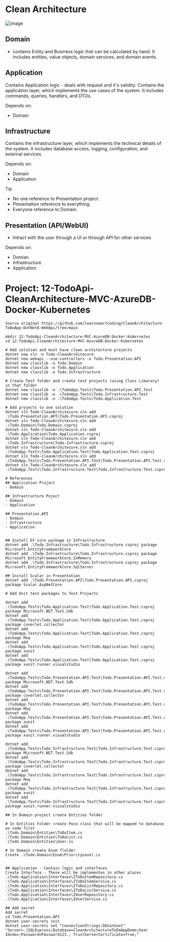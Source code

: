 # Clean Architecture
![image](https://github.com/user-attachments/assets/25532bef-a654-43e8-8a9b-834f16f140c4)

## Domain 
- contains Entity and Business logic that can be calculated by hand. It includes entities, value objects, domain services, and domain events.

## Application
Contains Application logic - deals with request and it's validity. Contains the application layer, which implements the use cases of the system. It includes commands, queries, handlers, and DTOs.

Depends on:
- Domain

## Infrastructure
Contains the infrastructure layer, which implements the technical details of the system. It includes database access, logging, configuration, and external services.

Depends on:
- Domain
- Application 


> [!TIP]
> - No one reference to Presentation project.
> - Presentation reference to everything.
> - Everyone reference to Domain.

## Presentation (API/WebUI)
- Intract with the user through a UI or through API for other services

Depends on:
- Domian
- Infrastructure
- Application

# Project: 12-TodoApi-CleanArchitecture-MVC-AzureDB-Docker-Kubernetes
```
Source original https://github.com/learnsmartcoding/CleanArchitecture-ToDoApp-DotNet8-WebApi/tree/main

mkdir 12-TodoApi-CleanArchitecture-MVC-AzureDB-Docker-Kubernetes
cd 12-TodoApi-CleanArchitecture-MVC-AzureDB-Docker-Kubernetes

# Add solution and must have clean architecture projects
dotnet new sln -n Todo-CleanArchitecure
dotnet new webapi --use-controllers -o Todo.Presentation.API
dotnet new classlib -o Todo.Domain
dotnet new classlib -o Todo.Application
dotnet new classlib -o Todo.Infrastructure

# Create Test folder and create test projects (using Class Libarary) in that folder
dotnet new classlib -o .\TodoApp.Tests\Todo.Presentation.API.Test
dotnet new classlib -o .\TodoApp.Tests\Todo.Infrastructure.Test
dotnet new classlib -o .\TodoApp.Tests\Todo.Application.Test

# Add projects to one solution
dotnet sln Todo-CleanArchitecure.sln add .\Todo.Presentation.API\Todo.Presentation.API.csproj
dotnet sln Todo-CleanArchitecure.sln add .\Todo.Domain\Todo.Domain.csproj
dotnet sln Todo-CleanArchitecure.sln add .\Todo.Application\Todo.Application.csproj
dotnet sln Todo-CleanArchitecure.sln add .\Todo.Infrastructure\Todo.Infrastructure.csproj
dotnet sln Todo-CleanArchitecure.sln add .\TodoApp.Tests\Todo.Application.Test\Todo.Application.Test.csproj
dotnet sln Todo-CleanArchitecure.sln add .\TodoApp.Tests\Todo.Presentation.API.Test\Todo.Presentation.API.Test.csproj
dotnet sln Todo-CleanArchitecure.sln add .\TodoApp.Tests\Todo.Infrastructure.Test\Todo.Infrastructure.Test.csproj

# References
## Application Project
- Domain

## Infrastructure Poject
- Domain
- Application

## Presentation.API
- Domain
- Infrastructure
- Application


## Install EF core package in Infrastructure
dotnet add .\Todo.Infrastructure\Todo.Infrastructure.csproj package Microsoft.EntityFrameworkCore
dotnet add .\Todo.Infrastructure\Todo.Infrastructure.csproj package Microsoft.EntityFrameworkCore.InMemory
dotnet add .\Todo.Infrastructure\Todo.Infrastructure.csproj package Microsoft.EntityFrameworkCore.SqlServer

## Install Scalar in Presentation
dotnet add .\Todo.Presentation.API\Todo.Presentation.API.csproj package Scalar.AspNetCore

# Add Unit test packages to Test Projects

dotnet add .\TodoApp.Tests\Todo.Application.Test\Todo.Application.Test.csproj package Microsoft.NET.Test.Sdk
dotnet add .\TodoApp.Tests\Todo.Application.Test\Todo.Application.Test.csproj package coverlet.collector
dotnet add .\TodoApp.Tests\Todo.Application.Test\Todo.Application.Test.csproj package Moq
dotnet add .\TodoApp.Tests\Todo.Application.Test\Todo.Application.Test.csproj package xunit
dotnet add .\TodoApp.Tests\Todo.Application.Test\Todo.Application.Test.csproj package xunit.runner.visualstudio

dotnet add .\TodoApp.Tests\Todo.Presentation.API.Test\Todo.Presentation.API.Test.csproj package Microsoft.NET.Test.Sdk
dotnet add .\TodoApp.Tests\Todo.Presentation.API.Test\Todo.Presentation.API.Test.csproj package coverlet.collector
dotnet add .\TodoApp.Tests\Todo.Presentation.API.Test\Todo.Presentation.API.Test.csproj package Moq
dotnet add .\TodoApp.Tests\Todo.Presentation.API.Test\Todo.Presentation.API.Test.csproj package xunit
dotnet add .\TodoApp.Tests\Todo.Presentation.API.Test\Todo.Presentation.API.Test.csproj package xunit.runner.visualstudio

dotnet add .\TodoApp.Tests\Todo.Infrastructure.Test\Todo.Infrastructure.Test.csproj package Microsoft.NET.Test.Sdk
dotnet add .\TodoApp.Tests\Todo.Infrastructure.Test\Todo.Infrastructure.Test.csproj package coverlet.collector
dotnet add .\TodoApp.Tests\Todo.Infrastructure.Test\Todo.Infrastructure.Test.csproj package Moq
dotnet add .\TodoApp.Tests\Todo.Infrastructure.Test\Todo.Infrastructure.Test.csproj package xunit
dotnet add .\TodoApp.Tests\Todo.Infrastructure.Test\Todo.Infrastructure.Test.csproj package xunit.runner.visualstudio

## In Domain project create Entities folder

# In Entities Folder create Poco class that will be mapped to database as code first
.\Todo.Domain\Entities\ToDoItem.cs
.\Todo.Domain\Entities\ToDoList.cs
.\Todo.Domain\Entities\User.cs

# In Domain create Enum flolder
Create .\Todo.Domain\Enum\PriorityLevel.cs


## Application - Contain logic and interfaces
Create Interface - These will be implementes in other places
.\Todo.Application\Interfaces\IToDoItemRepository.cs
.\Todo.Application\Interfaces\IToDoItemService.cs
.\Todo.Application\Interfaces\IToDoListRepository.cs
.\Todo.Application\Interfaces\IToDoListService.cs
.\Todo.Application\Interfaces\IUserRepository.cs
.\Todo.Application\Interfaces\IUserService.cs

## Add secret
Add secret
cd Todo.Presentation.API
dotnet user-secrets init
dotnet user-secrets set "ConnectionStrings:DbContext" "Server=.\SQLExpress;Database=CleanArchitectureToDoAppDemo;User Id=dev;Password=Password123.; TrustServerCertificate=True;"

```

